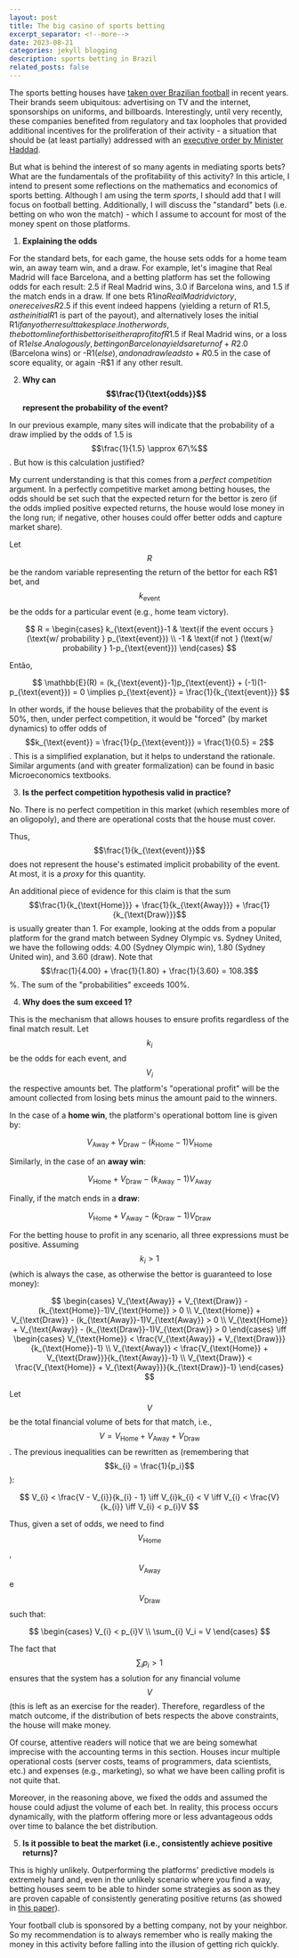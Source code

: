 ```yaml
---
layout: post
title: The big casino of sports betting
excerpt_separator: <!--more-->
date: 2023-08-21
categories: jekyll blogging
description: sports betting in Brazil
related_posts: false
---
```


The sports betting houses have [taken over Brazilian football][clubes-aposta] in recent years. Their brands seem ubiquitous: advertising on TV and the internet, sponsorships on uniforms, and billboards. Interestingly, until very recently, these companies benefited from regulatory and tax loopholes that provided additional incentives for the proliferation of their activity - a situation that should be (at least partially) addressed with an [executive order by Minister Haddad][mp].

<!--more-->

But what is behind the interest of so many agents in mediating sports bets? What are the fundamentals of the profitability of this activity? In this article, I intend to present some reflections on the mathematics and economics of sports betting. Although I am using the term *sports*, I should add that I will focus on football betting. Additionally, I will discuss the "standard" bets (i.e. betting on who won the match) - which I assume to account for most of the money spent on those platforms.

1) **Explaining the odds**

For the standard bets, for each game, the house sets odds for a home team win, an away team win, and a draw. For example, let's imagine that Real Madrid will face Barcelona, and a betting platform has set the following odds for each result: 2.5 if Real Madrid wins, 3.0 if Barcelona wins, and 1.5 if the match ends in a draw. If one bets R$1 in a Real Madrid victory, one receives R$2.5 if this event indeed happens (yielding a return of R$1.5, as the initial R$1 is part of the payout), and alternatively loses the initial R$1 if any other result takes place. In other words, the bottom line for this bettor is either a profit of R$1.5 if Real Madrid wins, or a loss of R$1 else. Analogously, betting on Barcelona yields a return of +R$2.0 (Barcelona wins) or -R$1 (else), and on a draw leads to +R$0.5 in the case of score equality, or again -R$1 if any other result.

2) **Why can $$\frac{1}{\text{odds}}$$ represent the probability of the event?**

In our previous example, many sites will indicate that the probability of a draw implied by the odds of 1.5 is $$\frac{1}{1.5} \approx 67\%$$.  But how is this calculation justified?

My current understanding is that this comes from a *perfect competition* argument. In a perfectly competitive market among betting houses, the odds should be set such that the expected return for the bettor is zero (if the odds implied positive expected returns, the house would lose money in the long run; if negative, other houses could offer better odds and capture market share).

Let $$R$$ be the random variable representing the return of the bettor for each R$1 bet, and $$k_{\text{event}}$$ be the odds for a particular event (e.g., home team victory).

$$
R = \begin{cases}
k_{\text{event}}-1 & \text{if the event occurs } (\text{w/ probability } p_{\text{event}}) \\
-1 & \text{if not } (\text{w/ probability } 1-p_{\text{event}})
\end{cases}
$$

Então,

$$
\mathbb{E}(R) = (k_{\text{event}}-1)p_{\text{event}} + (-1)(1-p_{\text{event}}) = 0 \implies p_{\text{event}} = \frac{1}{k_{\text{event}}}
$$

In other words, if the house believes that the probability of the event is 50%, then, under perfect competition, it would be "forced" (by market dynamics) to offer odds of $$k_{\text{event}} = \frac{1}{p_{\text{event}}} = \frac{1}{0.5} = 2$$. This is a simplified explanation, but it helps to understand the rationale. Similar arguments (and with greater formalization) can be found in basic Microeconomics textbooks.

3) **Is the perfect competition hypothesis valid in practice?**

No. There is no perfect competition in this market (which resembles more of an oligopoly), and there are operational costs that the house must cover.

Thus, $$\frac{1}{k_{\text{event}}}$$ does not represent the house's estimated implicit probability of the event. At most, it is a *proxy* for this quantity.

An additional piece of evidence for this claim is that the sum $$\frac{1}{k_{\text{Home}}} + \frac{1}{k_{\text{Away}}} + \frac{1}{k_{\text{Draw}}}$$ is usually greater than 1. For example, looking at the odds from a popular platform for the grand match between Sydney Olympic vs. Sydney United, we have the following odds: 4.00 (Sydney Olympic win), 1.80 (Sydney United win), and 3.60 (draw). Note that $$\frac{1}{4.00} + \frac{1}{1.80} + \frac{1}{3.60} = 108.3$$%. The sum of the "probabilities" exceeds 100%.

4) **Why does the sum exceed 1?**

This is the mechanism that allows houses to ensure profits regardless of the final match result. Let $$k_{i}$$ be the odds for each event, and $$V_{i}$$ the respective amounts bet. The platform's "operational profit" will be the amount collected from losing bets minus the amount paid to the winners.

In the case of a **home win**, the platform's operational bottom line is given by:

$$
V_{\text{Away}} + V_{\text{Draw}} - (k_{\text{Home}}-1)V_{\text{Home}}
$$

Similarly, in the case of an **away win**:

$$
V_{\text{Home}} + V_{\text{Draw}} - (k_{\text{Away}}-1)V_{\text{Away}}
$$

Finally, if the match ends in a **draw**:

$$
V_{\text{Home}} + V_{\text{Away}} - (k_{\text{Draw}}-1)V_{\text{Draw}}
$$

For the betting house to profit in any scenario, all three expressions must be positive. Assuming $$k_i > 1$$ (which is always the case, as otherwise the bettor is guaranteed to lose money):

$$
\begin{cases}
V_{\text{Away}} + V_{\text{Draw}} - (k_{\text{Home}}-1)V_{\text{Home}} > 0  \\
V_{\text{Home}} + V_{\text{Draw}} - (k_{\text{Away}}-1)V_{\text{Away}} > 0 \\
V_{\text{Home}} + V_{\text{Away}} - (k_{\text{Draw}}-1)V_{\text{Draw}} > 0
\end{cases}
\iff 
\begin{cases}
V_{\text{Home}} < \frac{V_{\text{Away}} + V_{\text{Draw}}}{k_{\text{Home}}-1}  \\
V_{\text{Away}} < \frac{V_{\text{Home}} + V_{\text{Draw}}}{k_{\text{Away}}-1} \\
V_{\text{Draw}} < \frac{V_{\text{Home}} + V_{\text{Away}}}{k_{\text{Draw}}-1}
\end{cases}
$$

Let $$V$$ be the total financial volume of bets for that match, i.e., $$V = V_{\text{Home}} + V_{\text{Away}} + V_{\text{Draw}}$$. The previous inequalities can be rewritten as (remembering that $$k_{i} = \frac{1}{p_i}$$):

$$
V_{i} < \frac{V - V_{i}}{k_{i} - 1} \iff V_{i}k_{i} < V \iff V_{i} < \frac{V}{k_{i}} \iff V_{i} < p_{i}V
$$

Thus, given a set of odds, we need to find $$V_{\text{Home}}$$, $$V_{\text{Away}}$$ e $$V_{\text{Draw}}$$ such that:

$$
\begin{cases}
V_{i} < p_{i}V \\
\sum_{i} V_i = V
\end{cases}
$$

The fact that $$\sum_{i} p_i > 1$$ ensures that the system has a solution for any financial volume $$V$$ (this is left as an exercise for the reader). Therefore, regardless of the match outcome, if the distribution of bets respects the above constraints, the house will make money.

Of course, attentive readers will notice that we are being somewhat imprecise with the accounting terms in this section. Houses incur multiple operational costs (server costs, teams of programmers, data scientists, etc.) and expenses (e.g., marketing), so what we have been calling profit is not quite that.

Moreover, in the reasoning above, we fixed the odds and assumed the house could adjust the volume of each bet. In reality, this process occurs dynamically, with the platform offering more or less advantageous odds over time to balance the bet distribution.
   
5) **Is it possible to beat the market (i.e., consistently achieve positive returns)?**

This is highly unlikely. Outperforming the platforms' predictive models is extremely hard and, even in the unlikely scenario where you find a way, betting houses seem to be able to hinder some strategies as soon as they are proven capable of consistently generating positive returns (as showed in [this paper][paper]).

Your football club is sponsored by a betting company, not by your neighbor. So my recommendation is to always remember who is really making the money in this activity before falling into the illusion of getting rich quickly.


[clubes-aposta]: https://www.uol.com.br/esporte/futebol/ultimas-noticias/2023/03/31/patrocinios-de-sites-de-apostas-a-clubes-da-serie-a-batem-r-330-mi-por-ano.htm
[mp]: https://g1.globo.com/politica/noticia/2023/07/25/mp-das-apostas.ghtml
[paper]: https://arxiv.org/abs/1710.02824
